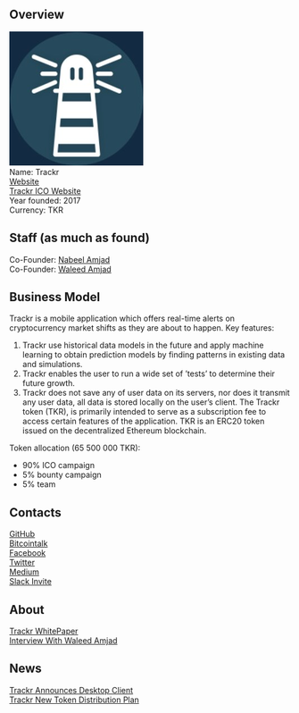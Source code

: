 ## Overview
![logo](../projects/logo/trackr.jpg)  
Name: Trackr  
[Website](https://www.trackr.im/index.html)  
[Trackr ICO Website](https://www.trackr.im/ico.html)  
Year founded: 2017  
Currency: TKR    
## Staff (as much as found)
Co-Founder: [Nabeel Amjad](../people/nabeel_amjad.md)  
Co-Founder: [Waleed Amjad](../people/waleed_amjad.md)  
## Business Model
Trackr is a mobile application which offers real-time alerts on cryptocurrency market shifts as they
are about to happen. 
Key features:  
1. Trackr use historical data models in the future and apply machine learning to obtain prediction models by finding patterns in existing data
and simulations.  
2. Trackr enables the user to run a wide set of ’tests’ to determine their future growth.  
3. Trackr does not save any of user data on its servers, nor does it transmit any user data, all data is stored locally on the user’s client.
The Trackr token (TKR), is primarily intended to serve as a subscription fee to access certain features
of the application. TKR is an ERC20 token issued on the decentralized Ethereum blockchain.  
  
Token allocation (65 500 000 TKR):  
* 90% ICO campaign  
* 5% bounty campaign  
* 5% team  
## Contacts
[GitHub](https://github.com/trackr-im)  
[Bitcointalk](https://bitcointalk.org/index.php?topic=2046549)   
[Facebook](https://www.facebook.com/trackrim)    
[Twitter](https://twitter.com/trackrim)    
[Medium](https://medium.com/@trackr.im)    
[Slack Invite](http://slack.trackr.im/)  
## About
[Trackr WhitePaper](https://www.trackr.im/media/whitepaper.pdf)  
[Interview With Waleed Amjad](https://www.youtube.com/watch?v=2J_LlBvBZ9I)
## News
[Trackr Announces Desktop Client](../news/trackr_13-09-17.md)  
[Trackr New Token Distribution Plan](trackr2_13-09-17.md)
